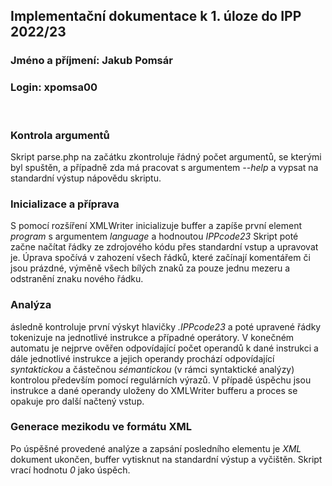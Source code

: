 ## Implementační dokumentace k 1. úloze do IPP 2022/23

### Jméno a příjmení: Jakub Pomsár

### Login: xpomsa00

<br>

### Kontrola argumentů

Skript parse.php na začátku zkontroluje řádný počet argumentů, se kterými byl spuštěn, a případně zda má pracovat s argumentem *--help* a vypsat na standardní výstup nápovědu skriptu.
### Inicializace a příprava

S pomocí rozšíření XMLWriter inicializuje buffer a zapíše první element *program* s argumentem *language* a hodnoutou *IPPcode23*
Skript poté začne načítat řádky ze zdrojového kódu přes standardní vstup a upravovat je. Úprava spočívá v zahození všech řádků, které začínají komentářem či jsou prázdné, výměně všech bílých znaků za pouze jednu mezeru a odstranění znaku nového řádku.
 
### Analýza
ásledně kontroluje první výskyt hlavičky *.IPPcode23* a poté upravené řádky tokenizuje na jednotlivé instrukce a případné operátory. V konečném automatu je nejprve ověřen odpovídající počet operandů k dané instrukci a dále jednotlivé instrukce a jejich operandy prochází odpovídající *syntaktickou* a částečnou *sémantickou* (v rámci syntaktické analýzy) kontrolou především pomocí regulárních výrazů. V případě úspěchu jsou instrukce a dané operandy uloženy do XMLWriter bufferu a proces se opakuje pro další načtený vstup.

### Generace mezikodu ve formátu XML
Po úspěšné provedené analýze a zapsání posledního elementu je *XML* dokument ukončen, buffer vytisknut na standardní výstup a vyčištěn. Skript vrací hodnotu *0* jako úspěch.